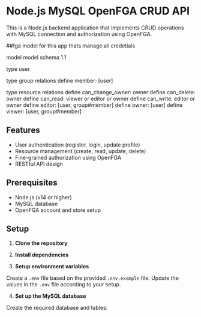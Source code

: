 # Node.js MySQL OpenFGA CRUD API

This is a Node.js backend application that implements CRUD operations with MySQL connection and authorization using OpenFGA.


##fga model for this app thats manage all credetials

model
model
  schema 1.1

type user

type group
  relations
    define member: [user]

type resource
  relations
    define can_change_owner: owner
    define can_delete: owner
    define can_read: viewer or editor or owner
    define can_write: editor or owner
    define editor: [user, group#member]
    define owner: [user]
    define viewer: [user, group#member]


## Features

- User authentication (register, login, update profile)
- Resource management (create, read, update, delete)
- Fine-grained authorization using OpenFGA
- RESTful API design

## Prerequisites

- Node.js (v14 or higher)
- MySQL database
- OpenFGA account and store setup

## Setup

1. **Clone the repository**



2. **Install dependencies**



3. **Setup environment variables**

Create a `.env` file based on the provided `.env.example` file:
Update the values in the `.env` file according to your setup.

4. **Set up the MySQL database**

Create the required database and tables:
